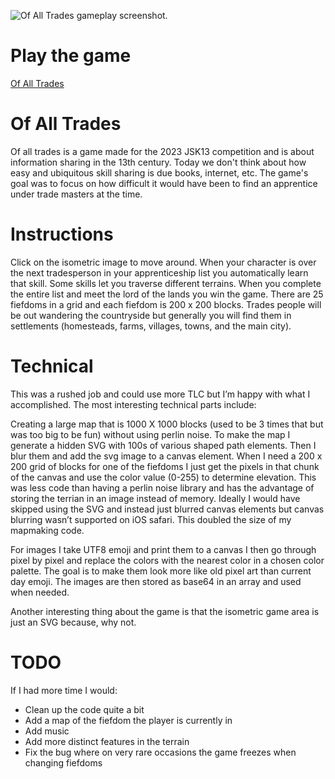 ![Of All Trades gameplay screenshot.](https://vivianeasley.github.io/of-all-trades/screenshot.png)

# Play the game
[Of All Trades](https://vivianeasley.github.io/of-all-trades/)

# Of All Trades
Of all trades is a game made for the 2023 JSK13 competition and is about information sharing in the 13th century. Today we don't think about how easy and ubiquitous skill sharing is due books, internet, etc. The game's goal was to focus on how difficult it would have been to find an apprentice under trade masters at the time.

# Instructions
Click on the isometric image to move around. When your character is over the next tradesperson in your apprenticeship list you automatically learn that skill. Some skills let you traverse different terrains. When you complete the entire list and meet the lord of the lands you win the game. There are 25 fiefdoms in a grid and each fiefdom is 200 x 200 blocks. Trades people will be out wandering the countryside but generally you will find them in settlements (homesteads, farms, villages, towns, and the main city).

# Technical
This was a rushed job and could use more TLC but I’m happy with what I accomplished. The most interesting technical parts include:

Creating a large map that is 1000 X 1000 blocks (used to be 3 times that but was too big to be fun) without using perlin noise. To make the map I generate a hidden SVG with 100s of various shaped path elements. Then I blur them and add the svg image to a canvas element. When I need a 200 x 200 grid of blocks for one of the fiefdoms I just get the pixels in that chunk of the canvas and use the color value (0-255) to determine elevation. This was less code than having a perlin noise library and has the advantage of storing the terrian in an image instead of memory. Ideally I would have skipped using the SVG and instead just blurred canvas elements but canvas blurring wasn’t supported on iOS safari. This doubled the size of my mapmaking code.

For images I take UTF8 emoji and print them to a canvas I then go through pixel by pixel and replace the colors with the nearest color in a chosen color palette. The goal is to make them look more like old pixel art than current day emoji. The images are then stored as base64 in an array and used when needed.

Another interesting thing about the game is that the isometric game area is just an SVG because, why not.

# TODO
If I had more time I would:
- Clean up the code quite a bit
- Add a map of the fiefdom the player is currently in
- Add music
- Add more distinct features in the terrain
- Fix the bug where on very rare occasions the game freezes when changing fiefdoms

